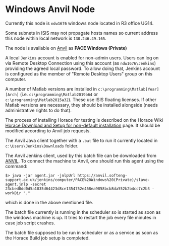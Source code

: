 # Windows Anvil Node

Currently this node is `ndw1676` windows node located in R3 office UG14.

Some subnets in ISIS may not propagate hosts names so current address this node within
local network is `130.246.49.165`.

The node is available on [Anvil](https://anvil.softeng-support.ac.uk/) as **PACE Windows (Private)**

A local `Jenkins` account is enabled for non-admin users. Users can log on via Remote Desktop Connection using this account (as `ndw1676\Jenkins`) providing the agreed local password.
To allow doing that, Jenkins account is configured as the member of "Remote Desktop Users" group on this computer.

A number of Matlab versions are installed in `c:\programming\Matlab[Year][Arch]`
(i.e. `c:\programming\Matlab2019b64` or `c:\programming\Matlab2015a32`). These use ISIS floating licenses. If other Matlab versions are necessary, they should be installed alongside (needs administrative rights to do that).

The process of installing Horace for testing is described on the Horace Wiki [Horace Download and Setup for non-default installation](http://horace.isis.rl.ac.uk/Download_and_setup#Installation_with_Horace_not_initialized_by_default_on_starting_Matlab) page. It should be modified according to Anvil job requests.

The Anvil Java client together with a `.bat` file to run it currently located in `c:\Users\Jenkins\Downloads`
folder.

The Anvil Jenkins client, used by this batch file can be downloaded from [ANVIL](https://anvil.softeng-support.ac.uk/jenkins/jnlpJars/agent.jar). To connect the machine to Anvil, one should run this agent using the command:

```
$> java -jar agent.jar -jnlpUrl https://anvil.softeng-support.ac.uk/jenkins/computer/PACE%20Windows%20(Private)/slave-agent.jnlp -secret 23cbed0dd0d5a1835d64423d8ce1354752e468ea9858bcb8da552b2b4cc7c2b3 -workDir "."
```
which is done in the above mentioned file.

The batch file currently is running in the scheduler so is started as soon as the windows machine is up.
It tries to restart the job every file minutes in case job script crashes.

The batch file supposed to be run in scheduler or as a service as soon as the Horace Build job setup is completed.
